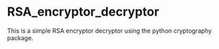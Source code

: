 # RSA_encryptor_decryptor
This is a simple RSA encryptor decryptor using the python cryptography package.
